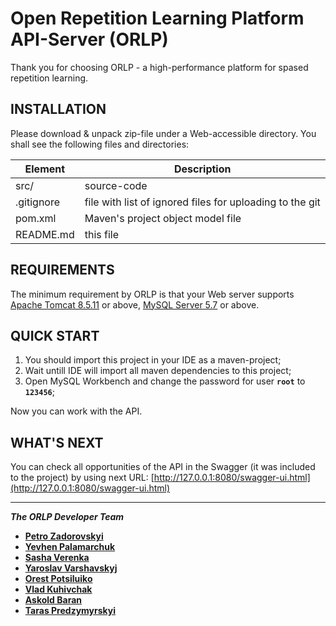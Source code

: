 Open Repetition Learning Platform API-Server (ORLP)
==================================================


Thank you for choosing ORLP - a high-performance platform for spased repetition learning.


INSTALLATION
------------

Please download & unpack zip-file under a Web-accessible directory. You shall see the following files and directories:

| Element |Description |
| ------ | ------ |
| src/ |source-code|
|.gitignore|file with list of ignored files for uploading to the git|
|pom.xml|Maven's project object model file|
|README.md|this file|


REQUIREMENTS
------------

The minimum requirement by ORLP is that your Web server supports [Apache Tomcat 8.5.11](https://tomcat.apache.org/download-80.cgi) or above, 
[MySQL Server 5.7](https://dev.mysql.com/downloads/mysql/) or above. 


QUICK START
-----------

1. You should import this project in your IDE as a maven-project;
2. Wait untill IDE will import all maven dependencies to this project;
3. Open MySQL Workbench and change the password for user **`root`** to **`123456`**;

Now you can work with the API.


WHAT'S NEXT
-----------

You can check all opportunities of the API in the Swagger (it was included to the project) by using next URL:
[http://127.0.0.1:8080/swagger-ui.html](http://127.0.0.1:8080/swagger-ui.html)

-----------

***The ORLP Developer Team***
- [**Petro Zadorovskyi**](https://github.com/zadorovskyi)
- [**Yevhen Palamarchuk**](https://github.com/YevhenPalamarchuk/)
- [**Sasha Verenka**](https://github.com/OleksandrVerenka)
- [**Yaroslav Varshavskyj**](https://github.com/jarkinV)
- [**Orest Potsiluiko**](https://github.com/OrestPotsiluiko)
- [**Vlad Kuhivchak**](https://github.com/Vkiro)
- [**Askold Baran**](https://github.com/askoldbaran)
- [**Taras Predzymyrskyi**](https://github.com/tararas124)


